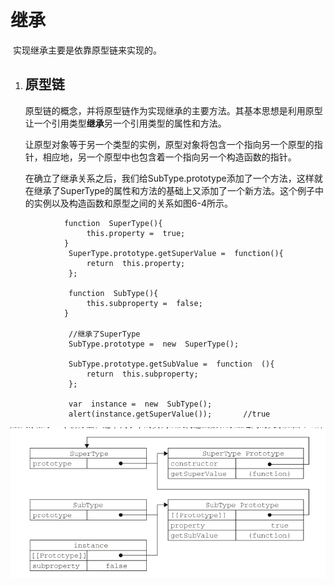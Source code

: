 # 继承

​	实现继承主要是依靠原型链来实现的。

1. ## 原型链

   ​	原型链的概念，并将原型链作为实现继承的主要方法。其基本思想是利用原型让一个引用类型**继承**另一个引用类型的属性和方法。

   让原型对象等于另一个类型的实例，原型对象将包含一个指向另一个原型的指针，相应地，另一个原型中也包含着一个指向另一个构造函数的指针。

   ​	在确立了继承关系之后，我们给SubType.prototype添加了一个方法，这样就在继承了SuperType的属性和方法的基础上又添加了一个新方法。这个例子中的实例以及构造函数和原型之间的关系如图6-4所示。

```
            function  SuperType(){
                 this.property =  true;
            }
             SuperType.prototype.getSuperValue =  function(){
                 return  this.property;
             };

             function  SubType(){
                 this.subproperty =  false;
            }

             //继承了SuperType
             SubType.prototype =  new  SuperType();

             SubType.prototype.getSubValue =  function  (){
                 return  this.subproperty;
             };

             var  instance =  new  SubType();
             alert(instance.getSuperValue());       //true
```



![TIM图片20190329171808](assets/TIM图片20190329171808.png)